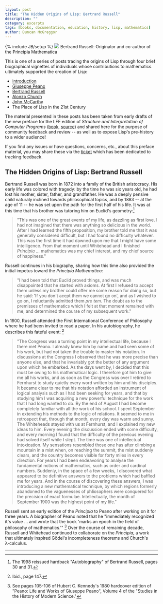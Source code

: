 ```yaml
---
layout: post
title: "The Hidden Origins of Lisp: Bertrand Russell"
description: ""
category: excerpts
tags: [books, documentation, education, history, lisp, mathematics]
author: Duncan McGreggor
---
```

{% include JB/setup %}
<a href="{{ site.base_url }}/assets/images/posts/Bertrand-Russell.jpg"><img class="right small" src="{{ site.base_url }}/assets/images/posts/Bertrand-Russell.jpg" /></a>
Bertrand Russell: Originator and co-author of the Principia Mathematica

This is one of a series of posts tracing the origins of Lisp through four brief
biographical vignettes of individuals whose contributions to mathematics
ultimately supported the creation of Lisp:

 * [Introduction](/excerpts/2015/03/22/1445-the-hidden-origins-of-lisp-introduction/)
 * [Giuseppe Peano](/excerpts/2015/03/23/1008-the-hidden-origins-of-lisp-peano/)
 * [Bertrand Russell](/excerpts/2015/03/24/0111-the-hidden-origins-of-lisp-russell/)
 * [Alonzo Church](/excerpts/2015/03/25/1108-the-hidden-origins-of-lisp-church/)
 * [John McCarthy](/excerpts/2015/03/26/1111-the-hidden-origins-of-lisp-mccarthy/)
 * The Place of Lisp in the 21st Century

The material presented in these
posts has been taken from early drafts of the new preface for the LFE edition
of *Structure and Interpretation of Computer Programs*
([book](http://lfe.gitbooks.io/sicp/content/index.html),
[source](https://github.com/lfe/sicp)) and shared here for the purpose of
community feedback and review -- as well as to expose Lisp's pre-history to a
wider audience!

If you find any issues or have questions, concerns, etc., about this preface
material, you may share these via the
[ticket](https://github.com/lfe/sicp/issues/6) which has been dedicated to
tracking feedback.

## The Hidden Origins of Lisp: Bertrand Russell

Bertrand Russell was born in 1872 into a family of the British aristocracy. His early life was colored with tragedy: by the time he was six years old, he had lost his mother, sister, father, and grandfather. He was a deeply pensive child naturaly inclined towards philosophical topics, and by 1883 -- at the age of 11 -- he was set upon the path for the first half of his life. It was at this time that his brother was tutoring him on Euclid's geometry:[^1]

<blockquote>
"This was one of the great events of my life, as dazzling as first love. I had not imagined that there was anything so delicious in the world. After I had learned the fifth proposition, my brother told me that it was generally considered difficult, but I had found no difficulty whatever. This was the first time it had dawned upon me that I might have some intelligence. From that moment until Whitehead and I finished <em>Principia</em> ... mathematics was my chief interest, and my chief source of happiness."
</blockquote>

Russell continues in his biography, sharing how this time also provided the initial impetus toward the *Principia Mathematica*:
<blockquote>
"I had been told that Euclid proved things, and was much disappointed that he started with axioms. At first I refused to accept them unless my brother could offer me some reason for doing so, but he said: 'If you don't acept them we cannot go on', and as I wished to go on, I reluctantly admitted them <em>pro tem</em>. The doubt as to the premisses of mathematics which I felt at that moment remained with me, and determined the course of my subsequent work."
</blockquote>

In 1900, Russell attended the First International Conference of Philosophy where he had been invited to read a paper. In his autobiography, he describes this fateful event: [^2]

<blockquote>
"The Congress was a turning point in my intellectual life, because I there met Peano. I already knew him by name and had seen some of his work, but had not taken the trouble to master his notation. In discussions at the Congress I observed that he was more precise than anyone else, and that he invariably got the better of any argument upon which he embarked. As the days went by, I decided that this must be owing to his mathematical logic. I therefore got him to give me all his works, and as soon as the Congress was over I retired to Fernhurst to study quietly every word written by him and his disciples. It became clear to me that his notation afforded an instrument of logical analysis such as I had been seeking for years, and that by studying him I was acquiring a new powerful technique for the work that I had long wanted to do. By the end of August I had become completely familiar with all the work of his school. I spent September in extending his methods to the logic of relations. It seemed to me in retrospect that, through that month, every day was warm and sunny. The Whiteheads stayed with us at Fernhurst, and I explained my new ideas to him. Every evening the discussion ended with some difficulty, and every morning I found that the difficulty of the previous evening had solved itself while I slept. The time was one of intellectual intoxication. My sensations resembled those one has after climbing a mountain in a mist when, on reaching the summit, the mist suddenly clears, and the country becomes visible for forty miles in every direction. For years I had been endeavoring to analyse the fundamental notions of mathematics, such as order and cardinal numbers. Suddenly, in the space of a few weeks, I discovered what appeared to be definitive answers to the problems which had baffled me for years. And in the course of discovering these answers, I was introducing a new mathematical technique, by which regions formerly abandoned to the vaguenesses of phliosophers were conquered for the precision of exact formulae. Intellectually, the month of September 1900 was the highest point of my life."
</blockquote>

Russell sent an early edition of the *Principia* to Peano after working on it for three years. A biographer of Peano noted that he "immediately recognized it's value ... and wrote that the book 'marks an epoch in the field of philosophy of mathematics.'" [^3] Over the course of remaining decade, Russell and Whitehead continued to collaborate on the *Principia*, a work that ultimately inspired Gödel's incompleteness theorems and Church's λ&#8209;calculus.

----

[^1]: The 1998 reissued hardback "Autobiography" of Bertrand Russell, pages 30 and 31. 

[^2]: Ibid., page 147.

[^3]: See pages 105-106 of Hubert C. Kennedy's 1980 hardcover edition of "Peano: Life and Works of Giuseppe Peano", Volume 4 of the "Studies in the History of Modern Science."
